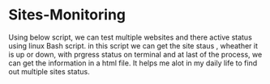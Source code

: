 # Sites-Monitoring
Using below script, we can test multiple websites and there active status using linux Bash script.
in this script we can get the site staus , wheather it is up or down, with prgress status on terminal and at last of the process, we can get the information in a html file. It helps me alot in my daily life to find out multiple sites status. 
